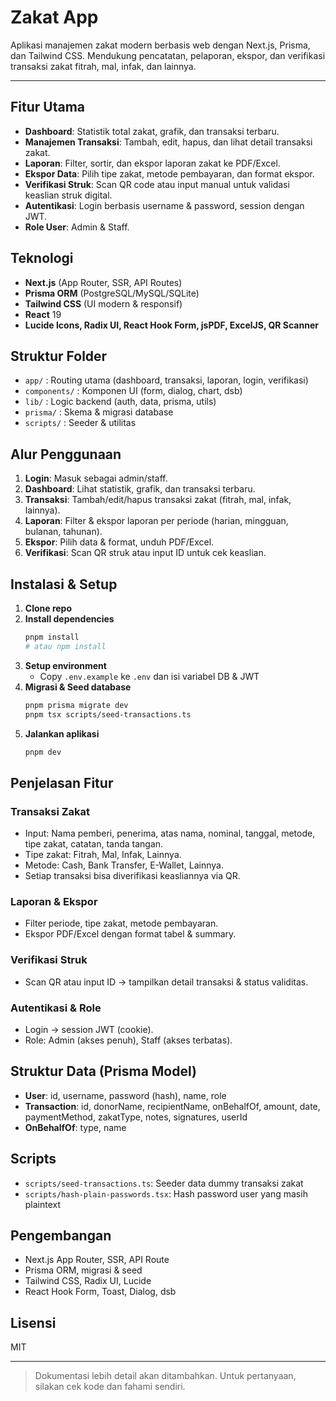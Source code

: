 # Zakat App

Aplikasi manajemen zakat modern berbasis web dengan Next.js, Prisma, dan Tailwind CSS. Mendukung pencatatan, pelaporan, ekspor, dan verifikasi transaksi zakat fitrah, mal, infak, dan lainnya.

---

## Fitur Utama

- **Dashboard**: Statistik total zakat, grafik, dan transaksi terbaru.
- **Manajemen Transaksi**: Tambah, edit, hapus, dan lihat detail transaksi zakat.
- **Laporan**: Filter, sortir, dan ekspor laporan zakat ke PDF/Excel.
- **Ekspor Data**: Pilih tipe zakat, metode pembayaran, dan format ekspor.
- **Verifikasi Struk**: Scan QR code atau input manual untuk validasi keaslian struk digital.
- **Autentikasi**: Login berbasis username & password, session dengan JWT.
- **Role User**: Admin & Staff.

## Teknologi

- **Next.js** (App Router, SSR, API Routes)
- **Prisma ORM** (PostgreSQL/MySQL/SQLite)
- **Tailwind CSS** (UI modern & responsif)
- **React** 19
- **Lucide Icons, Radix UI, React Hook Form, jsPDF, ExcelJS, QR Scanner**

## Struktur Folder

- `app/` : Routing utama (dashboard, transaksi, laporan, login, verifikasi)
- `components/` : Komponen UI (form, dialog, chart, dsb)
- `lib/` : Logic backend (auth, data, prisma, utils)
- `prisma/` : Skema & migrasi database
- `scripts/` : Seeder & utilitas

## Alur Penggunaan

1. **Login**: Masuk sebagai admin/staff.
2. **Dashboard**: Lihat statistik, grafik, dan transaksi terbaru.
3. **Transaksi**: Tambah/edit/hapus transaksi zakat (fitrah, mal, infak, lainnya).
4. **Laporan**: Filter & ekspor laporan per periode (harian, mingguan, bulanan, tahunan).
5. **Ekspor**: Pilih data & format, unduh PDF/Excel.
6. **Verifikasi**: Scan QR struk atau input ID untuk cek keaslian.

## Instalasi & Setup

1. **Clone repo**
2. **Install dependencies**
   ```bash
   pnpm install
   # atau npm install
   ```
3. **Setup environment**
   - Copy `.env.example` ke `.env` dan isi variabel DB & JWT
4. **Migrasi & Seed database**
   ```bash
   pnpm prisma migrate dev
   pnpm tsx scripts/seed-transactions.ts
   ```
5. **Jalankan aplikasi**
   ```bash
   pnpm dev
   ```

## Penjelasan Fitur

### Transaksi Zakat

- Input: Nama pemberi, penerima, atas nama, nominal, tanggal, metode, tipe zakat, catatan, tanda tangan.
- Tipe zakat: Fitrah, Mal, Infak, Lainnya.
- Metode: Cash, Bank Transfer, E-Wallet, Lainnya.
- Setiap transaksi bisa diverifikasi keasliannya via QR.

### Laporan & Ekspor

- Filter periode, tipe zakat, metode pembayaran.
- Ekspor PDF/Excel dengan format tabel & summary.

### Verifikasi Struk

- Scan QR atau input ID → tampilkan detail transaksi & status validitas.

### Autentikasi & Role

- Login → session JWT (cookie).
- Role: Admin (akses penuh), Staff (akses terbatas).

## Struktur Data (Prisma Model)

- **User**: id, username, password (hash), name, role
- **Transaction**: id, donorName, recipientName, onBehalfOf, amount, date, paymentMethod, zakatType, notes, signatures, userId
- **OnBehalfOf**: type, name

## Scripts

- `scripts/seed-transactions.ts`: Seeder data dummy transaksi zakat
- `scripts/hash-plain-passwords.tsx`: Hash password user yang masih plaintext

## Pengembangan

- Next.js App Router, SSR, API Route
- Prisma ORM, migrasi & seed
- Tailwind CSS, Radix UI, Lucide
- React Hook Form, Toast, Dialog, dsb

## Lisensi

MIT

---

> Dokumentasi lebih detail akan ditambahkan. Untuk pertanyaan, silakan cek kode dan fahami sendiri.
